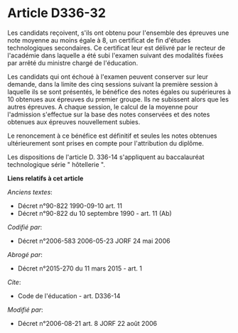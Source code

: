 # Article D336-32

Les candidats reçoivent, s'ils ont obtenu pour l'ensemble des épreuves une note moyenne au moins égale à 8, un certificat de
fin d'études technologiques secondaires. Ce certificat leur est délivré par le recteur de l'académie dans laquelle a été subi
l'examen suivant des modalités fixées par arrêté du ministre chargé de l'éducation. 

Les candidats qui ont échoué à l'examen peuvent conserver sur leur demande, dans la limite des cinq sessions suivant la
première session à laquelle ils se sont présentés, le bénéfice des notes égales ou supérieures à 10 obtenues aux épreuves du
premier groupe. Ils ne subissent alors que les autres épreuves. A chaque session, le calcul de la moyenne pour l'admission
s'effectue sur la base des notes conservées et des notes obtenues aux épreuves nouvellement subies. 

Le renoncement à ce bénéfice est définitif et seules les notes obtenues ultérieurement sont prises en compte pour
l'attribution du diplôme. 

Les dispositions de l'article D. 336-14 s'appliquent au baccalauréat technologique série " hôtellerie ".

**Liens relatifs à cet article**

_Anciens textes_:

  - Décret n°90-822 1990-09-10 art. 11
  - Décret n°90-822 du 10 septembre 1990 - art. 11 (Ab)

_Codifié par_:

  - Décret n°2006-583 2006-05-23 JORF 24 mai 2006

_Abrogé par_:

  - Décret n°2015-270 du 11 mars 2015 - art. 1

_Cite_:

  - Code de l'éducation - art. D336-14

_Modifié par_:

  - Décret n°2006-08-21 art. 8 JORF 22 août 2006
